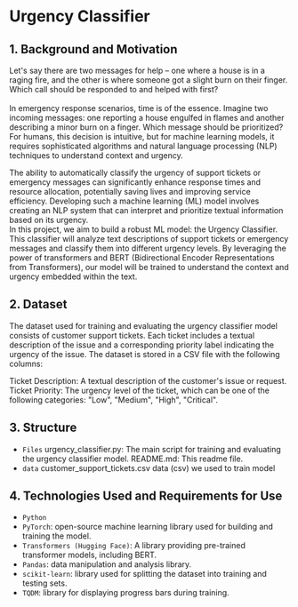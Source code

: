 # Urgency Classifier

## 1. Background and Motivation
Let's say there are two messages for help – one where a house is in a raging fire, and the other is where someone got a slight burn on their finger. Which call should be responded to and helped with first?
<br />
<br />
In emergency response scenarios, time is of the essence. Imagine two incoming messages: one reporting a house engulfed in flames and another describing a minor burn on a finger. Which message should be prioritized? For humans, this decision is intuitive, but for machine learning models, it requires sophisticated algorithms and natural language processing (NLP) techniques to understand context and urgency.

The ability to automatically classify the urgency of support tickets or emergency messages can significantly enhance response times and resource allocation, potentially saving lives and improving service efficiency. Developing such a machine learning (ML) model involves creating an NLP system that can interpret and prioritize textual information based on its urgency.
</br>
In this project, we aim to build a robust ML model: the Urgency Classifier. This classifier will analyze text descriptions of support tickets or emergency messages and classify them into different urgency levels. By leveraging the power of transformers and BERT (Bidirectional Encoder Representations from Transformers), our model will be trained to understand the context and urgency embedded within the text.
<br />

## 2. Dataset

The dataset used for training and evaluating the urgency classifier model consists of customer support tickets. Each ticket includes a textual description of the issue and a corresponding priority label indicating the urgency of the issue. The dataset is stored in a CSV file with the following columns:

Ticket Description: A textual description of the customer's issue or request.
Ticket Priority: The urgency level of the ticket, which can be one of the following categories: "Low", "Medium", "High", "Critical".

## 3. Structure
* `Files` urgency_classifier.py: The main script for training and evaluating the urgency classifier model. README.md: This readme file.
* `data` customer_support_tickets.csv data (csv) we used to train model

## 4. Technologies Used and Requirements for Use
* `Python`
* `PyTorch`: open-source machine learning library used for building and training the model.
* `Transformers (Hugging Face)`: A library providing pre-trained transformer models, including BERT.
* `Pandas`: data manipulation and analysis library.
* `scikit-learn`: library used for splitting the dataset into training and testing sets.
* `TQDM`: library for displaying progress bars during training.
